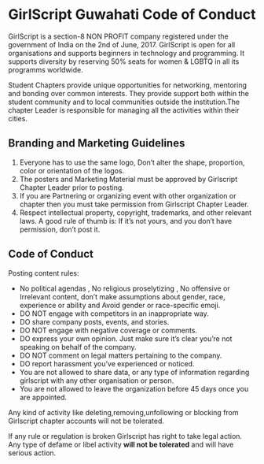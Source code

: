 # GirlScript Guwahati Code of Conduct

GirlScript is a section-8 NON PROFIT company registered under the government of
India on the 2nd of June, 2017. GirlScript is open for all organisations
and supports beginners in technology and programming. It supports diversity by
reserving 50% seats for women & LGBTQ in all its programms worldwide.

Student Chapters provide unique opportunities for networking, mentoring
and bonding over common interests. They provide support both within the student
community and to local communities outside the institution.The chapter Leader
is responsible for managing all the activities within their cities.

## Branding and Marketing Guidelines

1. Everyone has to use the same logo, Don’t alter the shape, proportion, color
   or orientation of the logos.
2. The posters and Marketing Material must be approved by Girlscript Chapter
   Leader prior to posting.
3. If you are Partnering or organizing event with other organization or chapter
   then you must take permission from Girlscript Chapter Leader.
4. Respect intellectual property, copyright, trademarks, and other relevant laws.
   A good rule of thumb is: If it’s not yours, and you don’t have permission,
   don’t post it.

## Code of Conduct

Posting content rules:

- No political agendas , No religious proselytizing , No offensive or
  Irrelevant content, don’t make assumptions about gender, race, experience or
  ability and Avoid gender or race-specific emoji.
- DO NOT engage with competitors in an inappropriate way.
- DO share company posts, events, and stories.
- DO NOT engage with negative coverage or comments.
- DO express your own opinion. Just make sure it’s clear you’re not speaking
  on behalf of the company.
- DO NOT comment on legal matters pertaining to the company.
- DO report harassment you’ve experienced or noticed.
- You are not allowed to share data, or any type of information regarding
  girlscript with any other organisation or person.
- You are not allowed to leave the organization before 45 days once you 
  are appointed.

Any kind of activity like deleting,removing,unfollowing or blocking from Girlscript
chapter accounts will not be tolerated.

If any rule or regulation is broken Girlscript has right to take
legal action. Any type of defame or libel activity **will not be tolerated**
and will have serious action.
